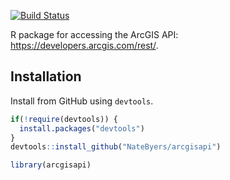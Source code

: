 [![Build Status](https://travis-ci.org/NateByers/arcgisapi.svg?branch=master)](https://travis-ci.org/NateByers/arcgisapi)

R package for accessing the ArcGIS API: https://developers.arcgis.com/rest/.

## Installation

Install from GitHub using `devtools`.


```r
if(!require(devtools)) {
  install.packages("devtools")
}
devtools::install_github("NateByers/arcgisapi")

library(arcgisapi)
```
